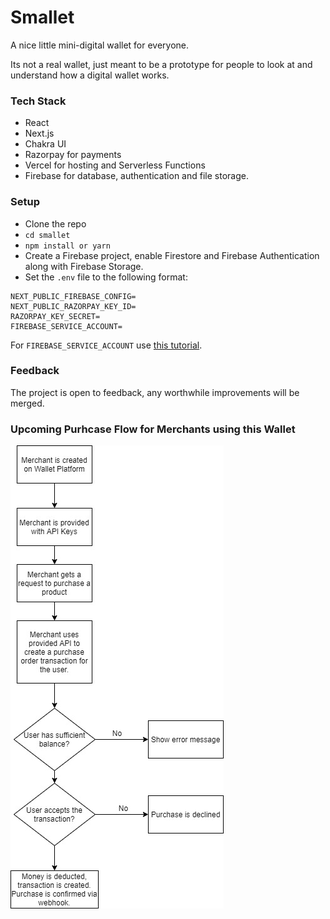 # Smallet

A nice little mini-digital wallet for everyone.

Its not a real wallet, just meant to be a prototype for people to look at and understand how a digital wallet works.

### Tech Stack

- React
- Next.js
- Chakra UI
- Razorpay for payments
- Vercel for hosting and Serverless Functions
- Firebase for database, authentication and file storage.

### Setup

- Clone the repo
- `cd smallet`
- `npm install or yarn`
- Create a Firebase project, enable Firestore and Firebase Authentication along with Firebase Storage.
- Set the `.env` file to the following format:

```env
NEXT_PUBLIC_FIREBASE_CONFIG=
NEXT_PUBLIC_RAZORPAY_KEY_ID=
RAZORPAY_KEY_SECRET=
FIREBASE_SERVICE_ACCOUNT=
```

For `FIREBASE_SERVICE_ACCOUNT` use [this tutorial](https://dev.to/vvo/how-to-add-firebase-service-account-json-files-to-vercel-ph5).

### Feedback

The project is open to feedback, any worthwhile improvements will be merged.

### Upcoming Purhcase Flow for Merchants using this Wallet

![Purchase Flow Using Smallet](PurchaseUsingSmallet.jpg "Purchase Using Smallet")

